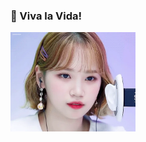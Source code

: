 ### 🍉 Viva la Vida!
<img src="https://github.com/minoring/minoring/blob/master/%E1%84%8B%E1%85%A5%E1%84%89%E1%85%A2%E1%86%A8.webp" width="200"/>
